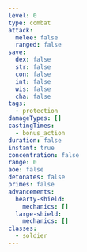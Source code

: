 ```yaml
---
level: 0
type: combat
attack:
  melee: false
  ranged: false
save:
  dex: false
  str: false
  con: false
  int: false
  wis: false
  cha: false
tags:
  - protection
damageTypes: []
castingTimes:
  - bonus_action
duration: false
instant: true
concentration: false
range: 0
aoe: false
detonates: false
primes: false
advancements:
  hearty-shield:
    mechanics: []
  large-shield:
    mechanics: []
classes:
  - soldier
---
```

